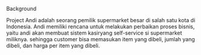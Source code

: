 Background 

Project Andi adalah seorang pemilik supermarket besar di salah satu kota di Indonesia. Andi memiliki rencana untuk melakukan perbaikan proses bisnis, yaitu andi akan membuat sistem kasiryang self-service si supermarket miliknya. sehingga customer bisa memasukan item yang dibeli, jumlah yang dibeli, dan harga per item yang dibeli.

